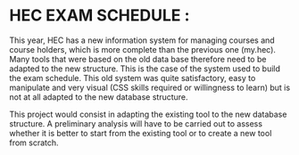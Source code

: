 # HEC EXAM SCHEDULE : 

This year, HEC has a new information system for managing courses and course holders, which is more complete than the previous one (my.hec). 
Many tools that were based on the old data base therefore need to be adapted to the new structure. This is the case of the system used to build the exam schedule. This old system was quite satisfactory, easy to manipulate and very visual (CSS skills required or willingness to learn) but is not at all adapted to the new database structure. 

This project would consist in adapting the existing tool to the new database structure. A preliminary analysis will have to be carried out to assess whether it is better to start from the existing tool or to create a new tool from scratch.
